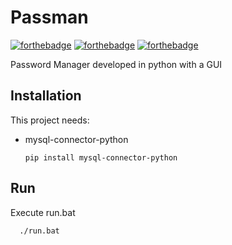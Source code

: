 # Passman

[![forthebadge](https://forthebadge.com/images/badges/built-with-love.svg)](https://forthebadge.com)
[![forthebadge](https://forthebadge.com/images/badges/made-with-python.svg)](https://forthebadge.com)
[![forthebadge](https://forthebadge.com/images/badges/open-source.svg)](https://forthebadge.com)

Password Manager developed in python with a GUI

## Installation

This project needs:
* mysql-connector-python

      pip install mysql-connector-python

## Run

Execute run.bat
      
      ./run.bat
